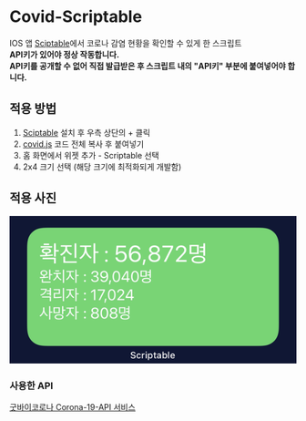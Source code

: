 # Covid-Scriptable

IOS 앱 [Sciptable](https://apps.apple.com/kr/app/scriptable/id1405459188)에서 코로나 감염 현황을 확인할 수 있게 한 스크립트 <br>
**API키가 있어야 정상 작동합니다.**<br>
**API키를 공개할 수 없어 직접 발급받은 후 스크립트 내의 "API키" 부분에 붙여넣어야 합니다.**

## 적용 방법

1. [Sciptable](https://apps.apple.com/kr/app/scriptable/id1405459188) 설치 후 우측 상단의 + 클릭
2. [covid.js](https://github.com/ombe1229/Covid-Scriptable/blob/master/covid.js) 코드 전체 복사 후 붙여넣기
3. 홈 화면에서 위젯 추가 - Scriptable 선택
4. 2x4 크기 선택 (해당 크기에 최적화되게 개발함)

## 적용 사진

![image](https://raw.githubusercontent.com/ombe1229/Covid-Scriptable/master/example.png)

### 사용한 API

[굿바이코로나 Corona-19-API 서비스](https://api.corona-19.kr/)
